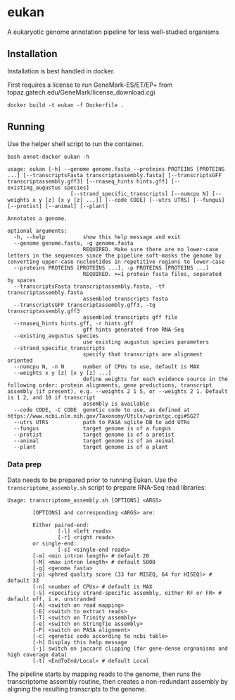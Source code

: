 # eukan

A eukaryotic genome annotation pipeline for less well-studied organisms

## Installation

Installation is best handled in docker.

First requires a license to run GeneMark-ES/ET/EP+ from topaz.gatech.edu/GeneMark/license_download.cgi

```
docker build -t eukan -f Dockerfile .
```

## Running

Use the helper shell script to run the container.

```
bash annot-docker eukan -h

usage: eukan [-h] --genome genome.fasta --proteins PROTEINS [PROTEINS ...] [--transcriptsFasta transcriptassembly.fasta] [--transcriptsGFF transcriptassembly.gff3] [--rnaseq_hints hints.gff] [--existing_augustus species]
                    [--strand_specific_transcripts] [--numcpu N] [--weights x y [z] [x y [z] ...]] [--code CODE] [--utrs UTRS] [--fungus] [--protist] [--animal] [--plant]

Annotates a genome.

optional arguments:
  -h, --help            show this help message and exit
  --genome genome.fasta, -g genome.fasta
                        REQUIRED. Make sure there are no lower-case letters in the sequences since the pipeline soft-masks the genome by converting upper-case nucleotides in repetitive regions to lower-case
  --proteins PROTEINS [PROTEINS ...], -p PROTEINS [PROTEINS ...]
                        REQUIRED. >=1 protein fasta files, separated by spaces
  --transcriptsFasta transcriptassembly.fasta, -tf transcriptassembly.fasta
                        assembled transcripts fasta
  --transcriptsGFF transcriptassembly.gff3, -tg transcriptassembly.gff3
                        assembled transcripts gff file
  --rnaseq_hints hints.gff, -r hints.gff
                        gff hints generated from RNA-Seq
  --existing_augustus species
                        use existing augustus species parameters
  --strand_specific_transcripts
                        specify that transcripts are alignment oriented
  --numcpu N, -n N      number of CPUs to use, default is MAX
  --weights x y [z] [x y [z] ...]
                        define weights for each evidence source in the following order: protein alignments, gene predictions, transcript assembly (if present), e.g. --weights 2 1 5, or --weights 2 1. Default is 1 2, and 10 if transcript
                        assembly is available
  --code CODE, -C CODE  genetic code to use, as defined at https://www.ncbi.nlm.nih.gov/Taxonomy/Utils/wprintgc.cgi#SG27
  --utrs UTRS           path to PASA sqlite DB to add UTRs
  --fungus              target genome is of a fungus
  --protist             target genome is of a protist
  --animal              target genome is of an animal
  --plant               target genome is of a plant

```

### Data prep

Data needs to be prepared prior to running Eukan. Use the `transcriptome_assembly.sh` script to prepare RNA-Seq read libraries:

```
Usage: transcriptome_assembly.sh [OPTIONS] <ARGS>

        [OPTIONS] and corresponding <ARGS> are:

        Either paired-end:
                [-l] <left reads>
                [-r] <right reads>
        or single-end:
                [-s] <single-end reads>
        [-m] <min intron length> # default 20
        [-M] <max intron length> # default 5000
        [-g] <genome fasta>
        [-p] <phred quality score (33 for MISEQ, 64 for HISEQ)> # default 33
        [-n] <number of CPUs> # default is MAX
        [-S] <specificy strand-specific assembly, either RF or FR> # default off, i.e. unstranded
        [-A] <switch on read mapping>
        [-E] <switch to extract reads>
        [-T] <switch on Trinity assembly>
        [-e] <switch on StringTie assembly>
        [-P] <switch on PASA alignment>
        [-c] <genetic code according to ncbi table>
        [-h] Display this help message
        [-j] switch on jaccard clipping (for gene-dense orgnanisms and high coverage data)
        [-t] <EndToEnd/Local> # default Local
```

The pipeline starts by mapping reads to the genome, then runs the transcriptome assembly routine, then creates a non-redundant assembly by aligning the resulting transcripts to the genome.
